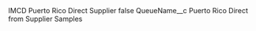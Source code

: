 <?xml version="1.0" encoding="UTF-8"?>
<CustomMetadata xmlns="http://soap.sforce.com/2006/04/metadata" xmlns:xsi="http://www.w3.org/2001/XMLSchema-instance" xmlns:xsd="http://www.w3.org/2001/XMLSchema">
    <label>IMCD Puerto Rico Direct Supplier</label>
    <protected>false</protected>
    <values>
        <field>QueueName__c</field>
        <value xsi:type="xsd:string">Puerto Rico Direct from Supplier Samples</value>
    </values>
</CustomMetadata>
